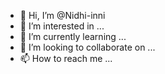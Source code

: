 - 👋 Hi, I’m @Nidhi-inni
- 👀 I’m interested in ...
- 🌱 I’m currently learning ...
- 💞️ I’m looking to collaborate on ...
- 📫 How to reach me ...

<!---
Nidhi-inni/Nidhi-inni is a ✨ special ✨ repository because its `README.md` (this file) appears on your GitHub profile.
You can click the Preview link to take a look at your changes.
--->
